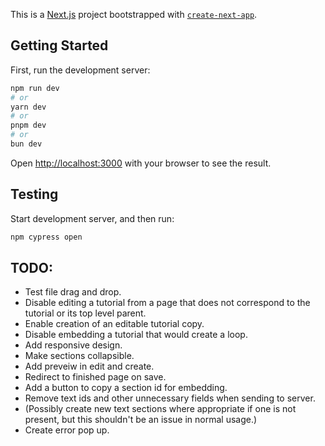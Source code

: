 This is a [Next.js](https://nextjs.org/) project bootstrapped with [`create-next-app`](https://github.com/vercel/next.js/tree/canary/packages/create-next-app).

## Getting Started

First, run the development server:

```bash
npm run dev
# or
yarn dev
# or
pnpm dev
# or
bun dev
```

Open [http://localhost:3000](http://localhost:3000) with your browser to see the result.

## Testing

Start development server, and then run:
```bash
npm cypress open
```

## TODO:
- Test file drag and drop.
- Disable editing a tutorial from a page that does not correspond to the tutorial or its top level parent.
- Enable creation of an editable tutorial copy.
- Disable embedding a tutorial that would create a loop.
- Add responsive design.
- Make sections collapsible.
- Add preveiw in edit and create.
- Redirect to finished page on save.
- Add a button to copy a section id for embedding.
- Remove text ids and other unnecessary fields when sending to server.
- \(Possibly create new text sections where appropriate if one is not present, but this shouldn't be an issue in normal usage.\)
- Create error pop up.